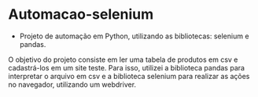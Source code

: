 # Automacao-selenium
* Projeto de automação em Python, utilizando as bibliotecas: selenium e pandas.

O objetivo do projeto consiste em ler uma tabela de produtos em csv e cadastrá-los em um site teste. Para isso, utilizei a biblioteca pandas para interpretar o arquivo em csv e a biblioteca selenium para realizar as ações no navegador, utilizando um webdriver.

